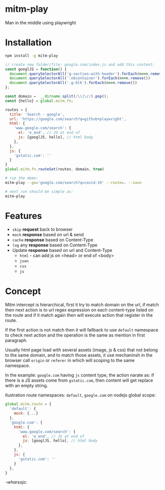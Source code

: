 # mitm-play
Man in the middle using playwright

# Installation
```bash
npm install -g mitm-play
```

```js
// create new folder/file: google.com/index.js and add this content:
const googlJS = function() {
  document.querySelectorAll('g-section-with-header').forEach(n=>n.remove())
  document.querySelectorAll('.obcontainer').forEach(n=>n.remove())
  document.querySelectorAll('.g-blk').forEach(n=>n.remove())
};

const domain =  __dirname.split(/\\|\//).pop();
const {hello} = global.mitm.fn;

routes = {
  title: 'Search - google',
  url: 'https://google.com/search?q=github+playwright',
  html: {
    'www.google.com/search': {
      el: 'e_end', // JS at end of 
      js: [googlJS, hello], // html body
    },
  },
  js: {
    'gstatic.com': ''
  }
}
global.mitm.fn.routeSet(routes, domain, true)
```

```bash
# run the demo:
mitm-play --go='google.com/search?q=covid-19' --route=. --save

# next run should be simple as:
mitm-play
```

# Features
* `skip` __request__ back to browser   
* `mock` __response__ based on url & send
* `cache` __response__ based on Content-Type
* `log` any __response__ based on Content-Type
* Update __response__ based on url and Content-Type
  * `html` - can add js on &lt;head&gt; or end of &lt;body&gt;
  * `json`
  * `css`
  * `js`


# Concept
Mitm intercept is hierarchical, first it try to match domain on the url, if match then next action is to url regex expression on each content-type listed on the route and if it match again then will execute action that register in the route.

If the first action is not match then it will fallback to use `default` namespace to check next action and the operation is the same as mention in first paragraph. 

Usually html page load with several assets (image, js & css) that not belong to the same domain, and to match those assets, it use mechaninsh in the browser call `origin` or `referer` in which will scoping to the same namespace.

In the example: `google.com` having `js` content type, the action narate as: if there is a JS assets come from `gstatic.com`, then content will get replace with an empty string.

Ilustration route namespaces: `default`, `google.com` on nodejs global scope:  
```js
global.mitm.route = {
  'default': {
    mock: {...}
  },
  'google.com': {
    html: {
      'www.google.com/search': {
        el: 'e_end', // JS at end of 
        js: [googlJS, hello], // html body
      },
    },
    js: {
      'gstatic.com': ''
    }
  },
}
```
*-wharsojo*.
